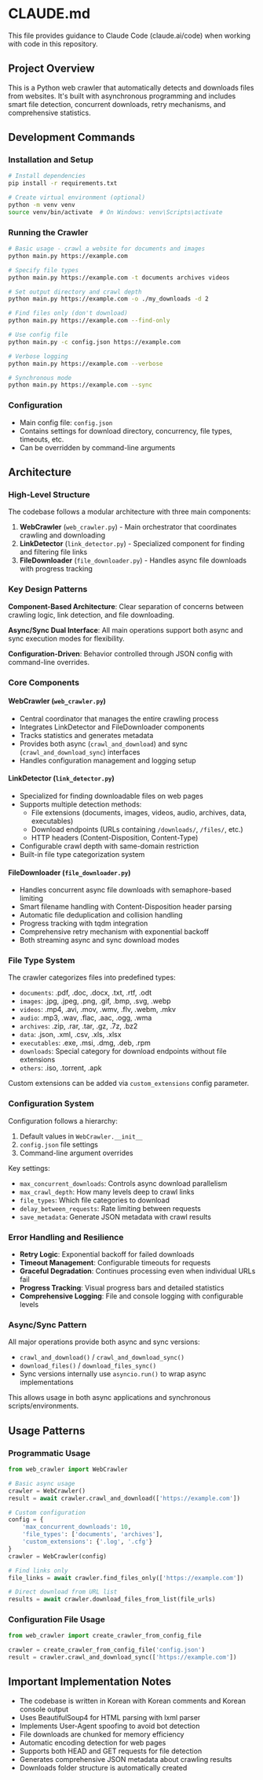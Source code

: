# CLAUDE.md

This file provides guidance to Claude Code (claude.ai/code) when working with code in this repository.

## Project Overview

This is a Python web crawler that automatically detects and downloads files from websites. It's built with asynchronous programming and includes smart file detection, concurrent downloads, retry mechanisms, and comprehensive statistics.

## Development Commands

### Installation and Setup
```bash
# Install dependencies
pip install -r requirements.txt

# Create virtual environment (optional)
python -m venv venv
source venv/bin/activate  # On Windows: venv\Scripts\activate
```

### Running the Crawler
```bash
# Basic usage - crawl a website for documents and images
python main.py https://example.com

# Specify file types
python main.py https://example.com -t documents archives videos

# Set output directory and crawl depth
python main.py https://example.com -o ./my_downloads -d 2

# Find files only (don't download)
python main.py https://example.com --find-only

# Use config file
python main.py -c config.json https://example.com

# Verbose logging
python main.py https://example.com --verbose

# Synchronous mode
python main.py https://example.com --sync
```

### Configuration
- Main config file: `config.json`
- Contains settings for download directory, concurrency, file types, timeouts, etc.
- Can be overridden by command-line arguments

## Architecture

### High-Level Structure

The codebase follows a modular architecture with three main components:

1. **WebCrawler** (`web_crawler.py`) - Main orchestrator that coordinates crawling and downloading
2. **LinkDetector** (`link_detector.py`) - Specialized component for finding and filtering file links 
3. **FileDownloader** (`file_downloader.py`) - Handles async file downloads with progress tracking

### Key Design Patterns

**Component-Based Architecture**: Clear separation of concerns between crawling logic, link detection, and file downloading.

**Async/Sync Dual Interface**: All main operations support both async and sync execution modes for flexibility.

**Configuration-Driven**: Behavior controlled through JSON config with command-line overrides.

### Core Components

#### WebCrawler (`web_crawler.py`)
- Central coordinator that manages the entire crawling process
- Integrates LinkDetector and FileDownloader components
- Tracks statistics and generates metadata
- Provides both async (`crawl_and_download`) and sync (`crawl_and_download_sync`) interfaces
- Handles configuration management and logging setup

#### LinkDetector (`link_detector.py`) 
- Specialized for finding downloadable files on web pages
- Supports multiple detection methods:
  - File extensions (documents, images, videos, audio, archives, data, executables)
  - Download endpoints (URLs containing `/downloads/`, `/files/`, etc.)
  - HTTP headers (Content-Disposition, Content-Type)
- Configurable crawl depth with same-domain restriction
- Built-in file type categorization system

#### FileDownloader (`file_downloader.py`)
- Handles concurrent async file downloads with semaphore-based limiting
- Smart filename handling with Content-Disposition header parsing
- Automatic file deduplication and collision handling  
- Progress tracking with tqdm integration
- Comprehensive retry mechanism with exponential backoff
- Both streaming async and sync download modes

### File Type System

The crawler categorizes files into predefined types:
- `documents`: .pdf, .doc, .docx, .txt, .rtf, .odt
- `images`: .jpg, .jpeg, .png, .gif, .bmp, .svg, .webp  
- `videos`: .mp4, .avi, .mov, .wmv, .flv, .webm, .mkv
- `audio`: .mp3, .wav, .flac, .aac, .ogg, .wma
- `archives`: .zip, .rar, .tar, .gz, .7z, .bz2
- `data`: .json, .xml, .csv, .xls, .xlsx
- `executables`: .exe, .msi, .dmg, .deb, .rpm
- `downloads`: Special category for download endpoints without file extensions
- `others`: .iso, .torrent, .apk

Custom extensions can be added via `custom_extensions` config parameter.

### Configuration System

Configuration follows a hierarchy:
1. Default values in `WebCrawler.__init__`
2. `config.json` file settings 
3. Command-line argument overrides

Key settings:
- `max_concurrent_downloads`: Controls async download parallelism
- `max_crawl_depth`: How many levels deep to crawl links
- `file_types`: Which file categories to download
- `delay_between_requests`: Rate limiting between requests
- `save_metadata`: Generate JSON metadata with crawl results

### Error Handling and Resilience

- **Retry Logic**: Exponential backoff for failed downloads
- **Timeout Management**: Configurable timeouts for requests
- **Graceful Degradation**: Continues processing even when individual URLs fail
- **Progress Tracking**: Visual progress bars and detailed statistics
- **Comprehensive Logging**: File and console logging with configurable levels

### Async/Sync Pattern

All major operations provide both async and sync versions:
- `crawl_and_download()` / `crawl_and_download_sync()`  
- `download_files()` / `download_files_sync()`
- Sync versions internally use `asyncio.run()` to wrap async implementations

This allows usage in both async applications and synchronous scripts/environments.

## Usage Patterns

### Programmatic Usage
```python
from web_crawler import WebCrawler

# Basic async usage
crawler = WebCrawler()
result = await crawler.crawl_and_download(['https://example.com'])

# Custom configuration
config = {
    'max_concurrent_downloads': 10,
    'file_types': ['documents', 'archives'], 
    'custom_extensions': {'.log', '.cfg'}
}
crawler = WebCrawler(config)

# Find links only
file_links = await crawler.find_files_only(['https://example.com'])

# Direct download from URL list
results = await crawler.download_files_from_list(file_urls)
```

### Configuration File Usage
```python
from web_crawler import create_crawler_from_config_file

crawler = create_crawler_from_config_file('config.json')
result = crawler.crawl_and_download_sync(['https://example.com'])
```

## Important Implementation Notes

- The codebase is written in Korean with Korean comments and Korean console output
- Uses BeautifulSoup4 for HTML parsing with lxml parser
- Implements User-Agent spoofing to avoid bot detection
- File downloads are chunked for memory efficiency
- Automatic encoding detection for web pages
- Supports both HEAD and GET requests for file detection
- Generates comprehensive JSON metadata about crawling results
- Downloads folder structure is automatically created
